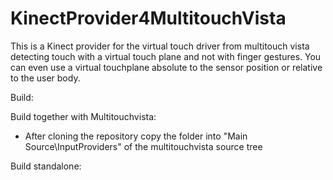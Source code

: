 KinectProvider4MultitouchVista
==============================

This is a Kinect provider for the virtual touch driver from multitouch vista detecting touch with a virtual touch plane and not with finger gestures.
You can even use a virtual touchplane absolute to the sensor position or relative to the user body.


Build:

Build together with Multitouchvista:
- After cloning the repository copy the folder into "Main Source\InputProviders" of the multitouchvista source tree

Build standalone: